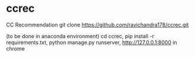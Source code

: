 # ccrec
CC Recommendation
git clone https://github.com/ravichandra178/ccrec.git

(to be done in anaconda environment)
cd ccrec,
pip install -r requirements.txt,
python manage.py runserver,
http://127.0.0.1:8000 in chrome
